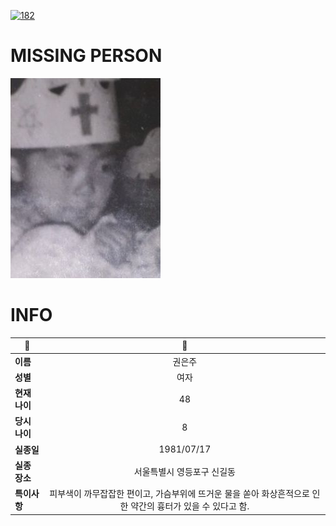 [![182](https://img.shields.io/badge/%EC%8B%A4%EC%A2%85%EC%8B%A0%EA%B3%A0%EB%8A%94%20%EA%B5%AD%EB%B2%88%EC%97%86%EC%9D%B4-182-blue)](http://safe182.go.kr/index.do)

# MISSING PERSON

<img src="./missing_person.jpg">

# INFO

|🔑|💎|
|--|:--:|
|**이름**|권은주|
|**성별**|여자|
|**현재 나이**|48|
|**당시 나이**|8|
|**실종일**|1981/07/17|
|**실종 장소**|서울특별시 영등포구 신길동 |
|**특이사항**|피부색이 까무잡잡한 편이고, 가슴부위에 뜨거운 물을 쏟아 화상흔적으로 인한 약간의 흉터가 있을 수 있다고 함.|
